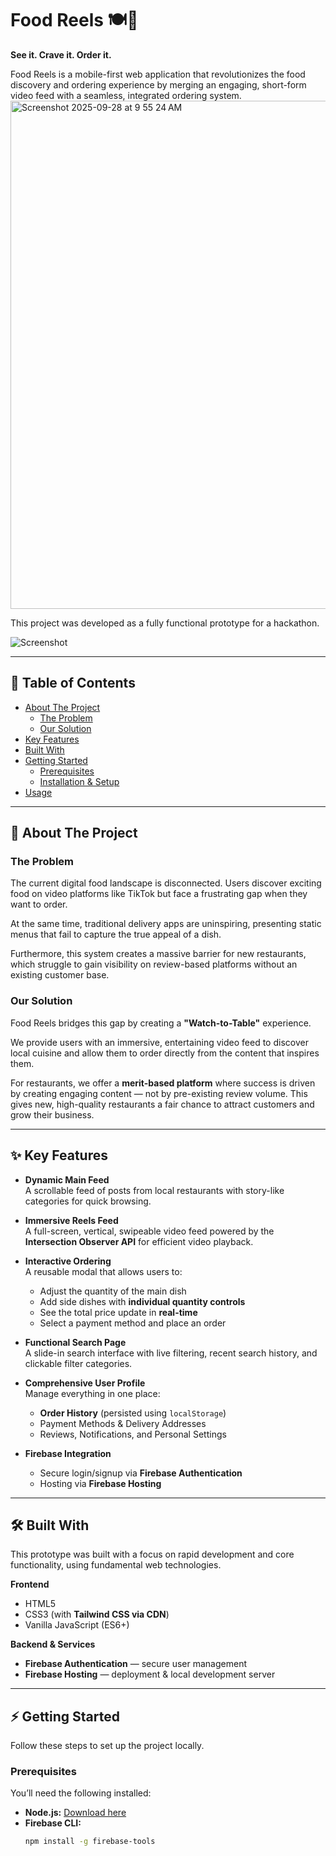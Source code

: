 # Food Reels 🍽️📱  
**See it. Crave it. Order it.**

Food Reels is a mobile-first web application that revolutionizes the food discovery and ordering experience by merging an engaging, short-form video feed with a seamless, integrated ordering system.
<img width="1415" height="813" alt="Screenshot 2025-09-28 at 9 55 24 AM" src="https://github.com/user-attachments/assets/670c3590-572f-4b59-a2f0-2f9b56278408" />


This project was developed as a fully functional prototype for a hackathon.  

![Screenshot](./assets/screenshot.png)

---

## 📑 Table of Contents
- [About The Project](#about-the-project)
  - [The Problem](#the-problem)
  - [Our Solution](#our-solution)
- [Key Features](#key-features)
- [Built With](#built-with)
- [Getting Started](#getting-started)
  - [Prerequisites](#prerequisites)
  - [Installation & Setup](#installation--setup)
- [Usage](#usage)

---

## 🚀 About The Project

### The Problem  
The current digital food landscape is disconnected. Users discover exciting food on video platforms like TikTok but face a frustrating gap when they want to order.  

At the same time, traditional delivery apps are uninspiring, presenting static menus that fail to capture the true appeal of a dish.  

Furthermore, this system creates a massive barrier for new restaurants, which struggle to gain visibility on review-based platforms without an existing customer base.

### Our Solution  
Food Reels bridges this gap by creating a **"Watch-to-Table"** experience.  

We provide users with an immersive, entertaining video feed to discover local cuisine and allow them to order directly from the content that inspires them.  

For restaurants, we offer a **merit-based platform** where success is driven by creating engaging content — not by pre-existing review volume. This gives new, high-quality restaurants a fair chance to attract customers and grow their business.

---

## ✨ Key Features
- **Dynamic Main Feed**  
  A scrollable feed of posts from local restaurants with story-like categories for quick browsing.  

- **Immersive Reels Feed**  
  A full-screen, vertical, swipeable video feed powered by the **Intersection Observer API** for efficient video playback.  

- **Interactive Ordering**  
  A reusable modal that allows users to:  
  - Adjust the quantity of the main dish  
  - Add side dishes with **individual quantity controls**  
  - See the total price update in **real-time**  
  - Select a payment method and place an order  

- **Functional Search Page**  
  A slide-in search interface with live filtering, recent search history, and clickable filter categories.  

- **Comprehensive User Profile**  
  Manage everything in one place:  
  - **Order History** (persisted using `localStorage`)  
  - Payment Methods & Delivery Addresses  
  - Reviews, Notifications, and Personal Settings  

- **Firebase Integration**  
  - Secure login/signup via **Firebase Authentication**  
  - Hosting via **Firebase Hosting**  

---

## 🛠️ Built With

This prototype was built with a focus on rapid development and core functionality, using fundamental web technologies.  

**Frontend**
- HTML5  
- CSS3 (with **Tailwind CSS via CDN**)  
- Vanilla JavaScript (ES6+)  

**Backend & Services**
- **Firebase Authentication** — secure user management  
- **Firebase Hosting** — deployment & local development server  

---

## ⚡ Getting Started

Follow these steps to set up the project locally.  

### Prerequisites
You’ll need the following installed:  

- **Node.js:** [Download here](https://nodejs.org/)  
- **Firebase CLI:**  
  ```sh
  npm install -g firebase-tools
